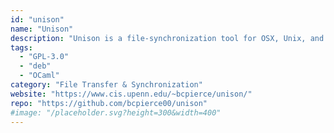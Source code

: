 ```yaml
---
id: "unison"
name: "Unison"
description: "Unison is a file-synchronization tool for OSX, Unix, and Windows."
tags:
  - "GPL-3.0"
  - "deb"
  - "OCaml"
category: "File Transfer & Synchronization"
website: "https://www.cis.upenn.edu/~bcpierce/unison/"
repo: "https://github.com/bcpierce00/unison"
#image: "/placeholder.svg?height=300&width=400"
---
```


